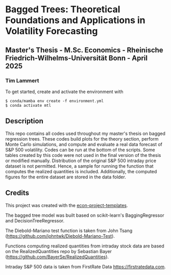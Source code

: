 # Bagged Trees: Theoretical Foundations and Applications in Volatility Forecasting
## Master's Thesis - M.Sc. Economics - Rheinische Friedrich-Wilhelms-Universität Bonn - April 2025
### Tim Lammert 

To get started, create and activate the environment with

```console
$ conda/mamba env create -f environment.yml
$ conda activate mtl
```

## Description

This repo contains all codes used throughout my master's thesis on bagged regression trees.
These codes build plots for the theory section, perform Monte Carlo simulations, and 
compute and evaluate a real data forecast of S&P 500 volatility.
Codes can be run at the bottom of the scripts.
Some tables created by this code were not used in the final version of the thesis or modified manually.
Distribution of the original S&P 500 intraday price dataset is not permitted. Hence, a sample for running the function that computes the realized quantities is included. Additionally, the computed figures for the entire dataset are stored in the data folder. 


## Credits 

This project was created with the [econ-project-templates](https://github.com/OpenSourceEconomics/econ-project-templates).

The bagged tree model was built based on scikit-learn's BaggingRegressor and DecisionTreeRegressor.

The Diebold-Mariano test function is taken from John Tsang (https://github.com/johntwk/Diebold-Mariano-Test).

Functions computing realized quantities from intraday stock data are based on the 
RealizedQuantities repo by Sebastian Bayer (https://github.com/BayerSe/RealizedQuantities).

Intraday S&P 500 data is taken from FirstRate Data https://firstratedata.com.


